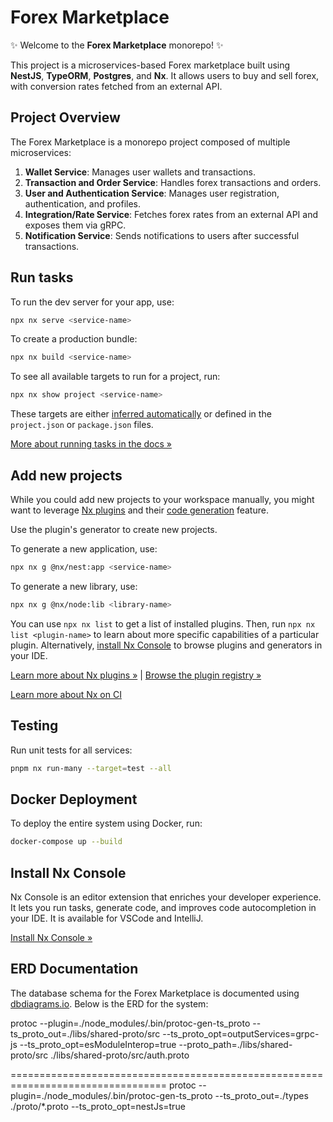 # Forex Marketplace

✨ Welcome to the **Forex Marketplace** monorepo! ✨

This project is a microservices-based Forex marketplace built using **NestJS**, **TypeORM**, **Postgres**, and **Nx**. It allows users to buy and sell forex, with conversion rates fetched from an external API.

## Project Overview

The Forex Marketplace is a monorepo project composed of multiple microservices:

1. **Wallet Service**: Manages user wallets and transactions.
2. **Transaction and Order Service**: Handles forex transactions and orders.
3. **User and Authentication Service**: Manages user registration, authentication, and profiles.
4. **Integration/Rate Service**: Fetches forex rates from an external API and exposes them via gRPC.
5. **Notification Service**: Sends notifications to users after successful transactions.

## Run tasks

To run the dev server for your app, use:

```sh
npx nx serve <service-name>
```

To create a production bundle:

```sh
npx nx build <service-name>
```

To see all available targets to run for a project, run:

```sh
npx nx show project <service-name>
```

These targets are either [inferred automatically](https://nx.dev/concepts/inferred-tasks?utm_source=nx_project&utm_medium=readme&utm_campaign=nx_projects) or defined in the `project.json` or `package.json` files.

[More about running tasks in the docs &raquo;](https://nx.dev/features/run-tasks?utm_source=nx_project&utm_medium=readme&utm_campaign=nx_projects)

## Add new projects

While you could add new projects to your workspace manually, you might want to leverage [Nx plugins](https://nx.dev/concepts/nx-plugins?utm_source=nx_project&utm_medium=readme&utm_campaign=nx_projects) and their [code generation](https://nx.dev/features/generate-code?utm_source=nx_project&utm_medium=readme&utm_campaign=nx_projects) feature.

Use the plugin's generator to create new projects.

To generate a new application, use:

```sh
npx nx g @nx/nest:app <service-name>
```

To generate a new library, use:

```sh
npx nx g @nx/node:lib <library-name>
```

You can use `npx nx list` to get a list of installed plugins. Then, run `npx nx list <plugin-name>` to learn about more specific capabilities of a particular plugin. Alternatively, [install Nx Console](https://nx.dev/getting-started/editor-setup?utm_source=nx_project&utm_medium=readme&utm_campaign=nx_projects) to browse plugins and generators in your IDE.

[Learn more about Nx plugins &raquo;](https://nx.dev/concepts/nx-plugins?utm_source=nx_project&utm_medium=readme&utm_campaign=nx_projects) | [Browse the plugin registry &raquo;](https://nx.dev/plugin-registry?utm_source=nx_project&utm_medium=readme&utm_campaign=nx_projects)

[Learn more about Nx on CI](https://nx.dev/ci/intro/ci-with-nx#ready-get-started-with-your-provider?utm_source=nx_project&utm_medium=readme&utm_campaign=nx_projects)

## Testing

Run unit tests for all services:

```sh
pnpm nx run-many --target=test --all
```

## Docker Deployment

To deploy the entire system using Docker, run:

```sh
docker-compose up --build
```

## Install Nx Console

Nx Console is an editor extension that enriches your developer experience. It lets you run tasks, generate code, and improves code autocompletion in your IDE. It is available for VSCode and IntelliJ.

[Install Nx Console &raquo;](https://nx.dev/getting-started/editor-setup?utm_source=nx_project&utm_medium=readme&utm_campaign=nx_projects)

## ERD Documentation

The database schema for the Forex Marketplace is documented using [dbdiagrams.io](https://dbdocs.io/o.oluwaleye93/forex-marketplace). Below is the ERD for the system:

protoc --plugin=./node_modules/.bin/protoc-gen-ts_proto --ts_proto_out=./libs/shared-proto/src --ts_proto_opt=outputServices=grpc-js --ts_proto_opt=esModuleInterop=true --proto_path=./libs/shared-proto/src ./libs/shared-proto/src/auth.proto

=================================================================================
protoc --plugin=./node_modules/.bin/protoc-gen-ts_proto --ts_proto_out=./types ./proto/\*.proto --ts_proto_opt=nestJs=true
